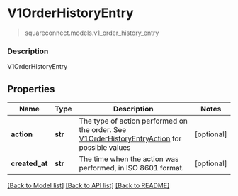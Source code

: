 # V1OrderHistoryEntry
> squareconnect.models.v1_order_history_entry

### Description

V1OrderHistoryEntry

## Properties
Name | Type | Description | Notes
------------ | ------------- | ------------- | -------------
**action** | **str** | The type of action performed on the order. See [V1OrderHistoryEntryAction](#type-v1orderhistoryentryaction) for possible values | [optional] 
**created_at** | **str** | The time when the action was performed, in ISO 8601 format. | [optional] 

[[Back to Model list]](../README.md#documentation-for-models) [[Back to API list]](../README.md#documentation-for-api-endpoints) [[Back to README]](../README.md)


